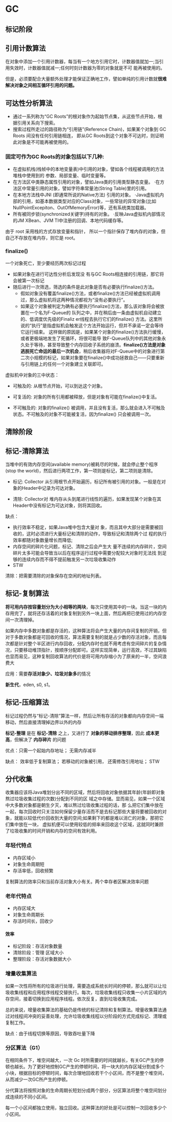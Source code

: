 # GC

## 标记阶段

## 引用计数算法

在对象中添加一个引用计数器，每当有一个地方引用它时，计数器值就加一;当引用失效时，计数器值就减一;任何时刻计数器为零的对象就是不可 能再被使用的。

但是，必须要配合大量额外处理才能保证正确地工作，譬如单纯的引用计数就**很难解决对象之间相互循环引用的问题。**

## 可达性分析算法

- 通过一系列称为“GC Roots”的根对象作为起始节点集，从这些节点开始，根据引用关系向下搜索。
- 搜索过程所走过的路径称为“引用链”(Reference Chain)，如果某个对象到 GC Roots 间没有任何引用链相连， 即从GC Roots到这个对象不可达时，则证明此对象是不可能再被使用的。

### 固定可作为GC Roots的对象包括以下几种:

- 在虚拟机栈(栈帧中的本地变量表)中引用的对象，譬如各个线程被调用的方法堆栈中使用到的 参数、局部变量、临时变量等。
- 在方法区中类静态属性引用的对象，譬如Java类的引用类型静态变量。 ·在方法区中常量引用的对象，譬如字符串常量池(String Table)里的引用。
- 在本地方法栈中JNI (即通常所说的Native方法) 引用的对象。 ·Java虚拟机内部的引用，如基本数据类型对应的Class对象，一些常驻的异常对象(比如NullPointExcepiton、OutOfMemoryError)等，还有系统类加载器。 
- 所有被同步锁(synchronized关键字)持有的对象。 ·反映Java虚拟机内部情况的JM XBean、JVM TI中注册的回调、本地代码缓存等。

由于 root 采用栈的方式存放变量和指针， 所以一个指针保存了堆内存的对象，但自己不存放在堆内存，则它是 root。

### finalize()

一个对象死亡，至少要经历两次标记过程

- 如果对象在进行可达性分析后发现没 有与GC Roots相连接的引用链，那它将会被第一次标记
- 随后进行一次筛选，筛选的条件是此对象是否有必要执行finalize()方法。
    - 假如对象没有覆盖finalize()方法，或者finalize()方法已经被虚拟机调用过，那么虚拟机将这两种情况都视为“没有必要执行”。
    - 如果这个对象被判定为确有必要执行finalize()方法，那么该对象将会被放置在一个名为F-Queue的 队列之中，并在稍后由一条由虚拟机自动建立的、低调度优先级的Finaliz er线程去执行它们的finalize() 方法。这里所说的“执行”是指虚拟机会触发这个方法开始运行，但并不承诺一定会等待它运行结束。 这样做的原因是，如果某个对象的finalize()方法执行缓慢，或者更极端地发生了死循环，将很可能导 致F-Queue队列中的其他对象永久处于等待，甚至导致整个内存回收子系统的崩溃。**finalize()方法是对象逃脱死亡命运的最后一次机会**，稍后收集器将对F-Queue中的对象进行第二次小规模的标记，如果对象要在finalize()中成功拯救自己——只要重新与引用链上的任何一个对象建立关联即可。

虚拟机中对象的三中状态：

- 可触及的: 从根节点开始，可以到达这个对象。

- 可复活的: 对象的所有引用都被释放，但是对象有可能在finalize()中复活。

- 不可触及的: 对象的finalize() 被调用，并且没有复活，那么就会进入不可触及状态。不可触及的对象不可能被复活，因为finalize() 只会被调用一次。



## 清除阶段

## 标记-清除算法

当堆中的有效内存空间(available memory)被耗尽的时候，就会停止整个程序(stop the world)，然后进行两项工作，第一项则是标记，第二项则是清除。 

- 标记: Collector 从引用根节点开始遍历，标记所有被引用的对象。一般是在对象的Header中记录为可达对象。

- 清除: Collector对 堆内存从头到尾进行线性的遍历，如果发现某个对象在其Header中没有标记为可达对象，则将其回收。

缺点：

- 执行效率不稳定，如果Java堆中包含大量对 象，而且其中大部分是需要被回收的，这时必须进行大量标记和清除的动作，导致标记和清除两个过 程的执行效率都随对象数量增长而降低;
- 内存空间的碎片化问题，标记、清除之后会产生大 量不连续的内存碎片，空间碎片太多可能会导致当以后在程序运行过程中需要分配较大对象时无法找 到足够的连续内存而不得不提前触发另一次垃圾收集动作
- STW

清除：把需要清除的对象保存在空闲的地址列表。

## 标记-复制算法

**将可用内存按容量划分为大小相等的两块**，每次只使用其中的一块。当这一块的内存用完了，就将还存活着的对象复制到另外一块上面，然后再把已使用过的内存空间一次清理掉。

如果内存中多数对象都是存活的，这种算法将会产生大量的内存间复制的开销，但对于多数对象都是可回收的情况，算法需要复制的就是占少数的存活对象，而且每次都是针对整个半区进行内存回收，分配内存时也就不用考虑有空间碎片的复杂情况，只要移动堆顶指针，按顺序分配即可。这样实现简单，运行高效，不过其缺陷也显而易见，这种复制回收算法的代价是将可用内存缩小为了原来的一半，空间浪费大

应用：需要**存活对象少、垃圾对象多**的情况

**新生代**，eden, s0, s1。

## 标记-压缩算法

标记过程仍然与“标记-清除”算法一样，然后让所有存活的对象都向内存空间一端移动，然后直接清理掉边界以外的内存

**标记-整理** 是在 **标记-清除** 之上，又进行了 **对象的移动排序整理**，因此 **成本更高**，但解决了 **内存碎片** 的问题

优点：只需一个起始内存地址； 无需内存减半

缺点： 效率低于复制算法； 若移动的对象被引用， 还需修改引用地址； STW



## 分代收集

收集器应该将Java堆划分出不同的区域，然后将回收对象依据其年龄(年龄即对象熬过垃圾收集过程的次数)分配到不同的区 域之中存储。显而易见，如果一个区域中大多数对象都是朝生夕灭，难以熬过垃圾收集过程的话，那 么把它们集中放在一起，每次回收时只关注如何保留少量存活而不是去标记那些大量将要被回收的对 象，就能以较低代价回收到大量的空间;如果剩下的都是难以消亡的对象，那把它们集中放在一块， 虚拟机便可以使用较低的频率来回收这个区域，这就同时兼顾了垃圾收集的时间开销和内存的空间有效利用。

### 年轻代特点

- 内存区域小
- 对象生命周期短
- 存活率低，回收频繁

复制算法的效率只和当前存活对象大小有关。两个幸存者区解决效率问题

### 老年代特点

- 内存区域大
- 对象生命周期长
- 存活时间长，回收少

#### 效率

- 标记阶段：存活对象数量
- 清除阶段：管理 区域大小
- 整理阶段：存活对象数据大小



### 增量收集算法

如果一次性将所有的垃圾进行处理，需要造成系统长时间的停顿，那么就可以让垃圾收集线程和应用程序线程交替执行。每次，垃圾收集线程只收集一小片区域的内存空间，接着切换到应用程序线程。依次反复，直到垃圾收集完成。

总的来说，增量收集算法的基础仍是传统的标记清除和复制算法。增量收集算法通过对线程间冲突的妥善处理，允许垃圾收集线程以分阶段的方式完成标记、清理或复制工作。

缺点：由于线程切换等原因，导致吞吐量下降

### 分区算法（G1）

在相同条件下，堆空间越大，一次 Gc 时所需要的时间就越长，有关GC产生的停顿也越长。为了更好地控制GC产生的停顿时间，将一块大的内存区域分割成多个小块，根据目标的停顿时间，每次合理地回收若干个小区间，而不是整个堆空间，从而减少一次GC所产生的停顿。

分代算法将按照对象的生命周期长短划分成两个部分，分区算法将整个堆空间划分成连续的不同小区间。

每一个小区间都独立使用，独立回收。这种算法的好处是可以控制一次回收多少个小区间。